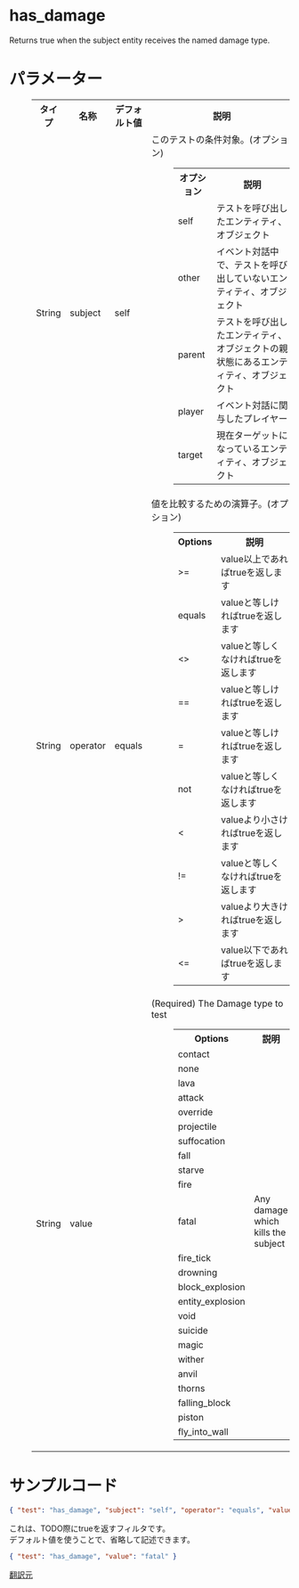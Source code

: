 # has_damage  
Returns true when the subject entity receives the named damage type.
  
# パラメーター

<dl><dd><table class="wikitable">
<tbody><tr>
<th>タイプ</th>
<th>名称</th>
<th>デフォルト値</th>
<th>説明
</th></tr>
<tr>
<td>String
</td>
<td>subject
</td>
<td>self
</td>
<td>このテストの条件対象。(オプション)
<dl><dd><table class="wikitable">
<tbody><tr>
<th>オプション</th>
<th>説明
</th></tr>
<tr>
<td>self
</td>
<td>テストを呼び出したエンティティ、オブジェクト
</td></tr>
<tr>
<td>other
</td>
<td>イベント対話中で、テストを呼び出していないエンティティ、オブジェクト
</td></tr>
<tr>
<td>parent
</td>
<td>テストを呼び出したエンティティ、オブジェクトの親状態にあるエンティティ、オブジェクト
</td></tr>
<tr>
<td>player
</td>
<td>イベント対話に関与したプレイヤー
</td></tr>
<tr>
<td>target
</td>
<td>現在ターゲットになっているエンティティ、オブジェクト
</td></tr></tbody></table></dd></dl>
</td></tr>
<tr>
<td>String
</td>
<td>operator
</td>
<td>equals
</td>
<td>値を比較するための演算子。(オプション)
<dl><dd><table class="wikitable">
<tbody><tr>
<th>Options</th>
<th>説明
</th></tr>
<tr>
<td>&gt;=
</td>
<td>value以上であればtrueを返します
</td></tr>
<tr>
<td>equals
</td>
<td>valueと等しければtrueを返します
</td></tr>
<tr>
<td>&lt;&gt;
</td>
<td>valueと等しくなければtrueを返します
</td></tr>
<tr>
<td>==
</td>
<td>valueと等しければtrueを返します
</td></tr>
<tr>
<td>=
</td>
<td>valueと等しければtrueを返します
</td></tr>
<tr>
<td>not
</td>
<td>valueと等しくなければtrueを返します
</td></tr>
<tr>
<td>&lt;
</td>
<td>valueより小さければtrueを返します
</td></tr>
<tr>
<td>!=
</td>
<td>valueと等しくなければtrueを返します
</td></tr>
<tr>
<td>&gt;
</td>
<td>valueより大きければtrueを返します
</td></tr>
<tr>
<td>&lt;=
</td>
<td>value以下であればtrueを返します
</td></tr></tbody></table></dd></dl>
</td></tr>
<tr>
<td>String
</td>
<td>value
</td>
<td>
</td>
<td>(Required) The Damage type to test
<dl><dd><table class="wikitable">
<tbody><tr>
<th>Options</th>
<th>説明
</th></tr>
<tr>
<td>contact
</td>
<td>
</td></tr>
<tr>
<td>none
</td>
<td>
</td></tr>
<tr>
<td>lava
</td>
<td>
</td></tr>
<tr>
<td>attack
</td>
<td>
</td></tr>
<tr>
<td>override
</td>
<td>
</td></tr>
<tr>
<td>projectile
</td>
<td>
</td></tr>
<tr>
<td>suffocation
</td>
<td>
</td></tr>
<tr>
<td>fall
</td>
<td>
</td></tr>
<tr>
<td>starve
</td>
<td>
</td></tr>
<tr>
<td>fire
</td>
<td>
</td></tr>
<tr>
<td>fatal
</td>
<td>Any damage which kills the subject
</td></tr>
<tr>
<td>fire_tick
</td>
<td>
</td></tr>
<tr>
<td>drowning
</td>
<td>
</td></tr>
<tr>
<td>block_explosion
</td>
<td>
</td></tr>
<tr>
<td>entity_explosion
</td>
<td>
</td></tr>
<tr>
<td>void
</td>
<td>
</td></tr>
<tr>
<td>suicide
</td>
<td>
</td></tr>
<tr>
<td>magic
</td>
<td>
</td></tr>
<tr>
<td>wither
</td>
<td>
</td></tr>
<tr>
<td>anvil
</td>
<td>
</td></tr>
<tr>
<td>thorns
</td>
<td>
</td></tr>
<tr>
<td>falling_block
</td>
<td>
</td></tr>
<tr>
<td>piston
</td>
<td>
</td></tr>
<tr>
<td>fly_into_wall
</td>
<td>
</td></tr></tbody></table></dd></dl>
</td></tr></tbody></table></dd></dl>


# サンプルコード 
```json
{ "test": "has_damage", "subject": "self", "operator": "equals", "value": "fatal" }
```
これは、TODO際にtrueを返すフィルタです。  
デフォルト値を使うことで、省略して記述できます。  
```json
{ "test": "has_damage", "value": "fatal" }
```  
[翻訳元](https://minecraft.gamepedia.com/Bedrock_Edition_entity_components_documentation#has_damage)  
